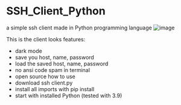 # SSH_Client_Python
a simple ssh client made in Python programming language 
![image](https://github.com/Portal2001/SSH_Client_Python/assets/74851280/149b6454-88a2-462c-b59a-eda3e7d777f3)

This is the client looks 
features:
- dark mode
- save you host, name, password
- load the saved host, name, password
- no ansi code spam in terminal
- open source
how to use
- download ssh client.py
- install all imports with pip install <name>
- start with installed Python (tested with 3.9)

